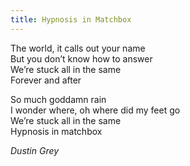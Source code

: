 ```yaml
---
title: Hypnosis in Matchbox
---
```


The world, it calls out your name  
But you don’t know how to answer  
We’re stuck all in the same  
Forever and after  

So much goddamn rain  
I wonder where, oh where did my feet go  
We’re stuck all in the same  
Hypnosis in matchbox  

*Dustin Grey*
